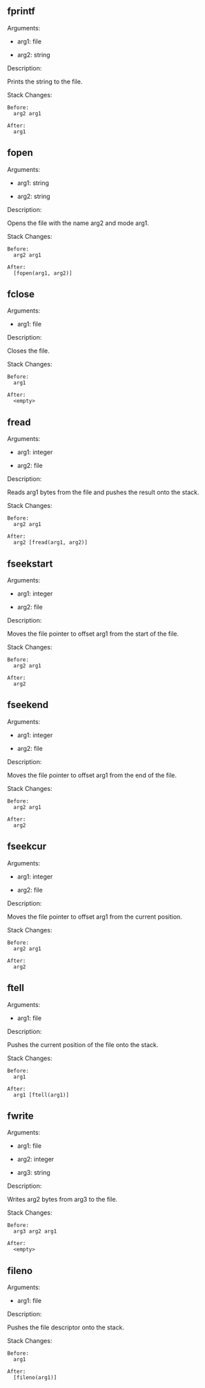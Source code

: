 ## fprintf

Arguments:

- arg1: file
    
- arg2: string

Description:

  Prints the string to the file.

Stack Changes:

    Before: 
      arg2 arg1

    After:
      arg1

## fopen

Arguments:

- arg1: string
    
- arg2: string

Description:

  Opens the file with the name arg2 and mode arg1.

Stack Changes:
    
    Before: 
      arg2 arg1
    
    After:
      [fopen(arg1, arg2)]

## fclose

Arguments:

- arg1: file

Description:

  Closes the file.

Stack Changes:
    
    Before: 
      arg1
    
    After:
      <empty>

## fread

Arguments:

- arg1: integer
    
- arg2: file

Description:

  Reads arg1 bytes from the file and pushes the result onto the stack.

Stack Changes:
    
    Before: 
      arg2 arg1
    
    After:
      arg2 [fread(arg1, arg2)]

## fseekstart

Arguments:

- arg1: integer
    
- arg2: file

Description:

  Moves the file pointer to offset arg1 from the start of the file.

Stack Changes:
    
    Before: 
      arg2 arg1
    
    After:
      arg2

## fseekend

Arguments:

- arg1: integer
    
- arg2: file

Description:

  Moves the file pointer to offset arg1 from the end of the file.

Stack Changes:

    Before: 
      arg2 arg1
    
    After:
      arg2

## fseekcur

Arguments:

- arg1: integer
    
- arg2: file

Description:

  Moves the file pointer to offset arg1 from the current position.

Stack Changes:
    
    Before: 
      arg2 arg1
    
    After:
      arg2

## ftell

Arguments:

- arg1: file

Description:

  Pushes the current position of the file onto the stack.

Stack Changes:

    Before:
      arg1

    After:
      arg1 [ftell(arg1)]

## fwrite

Arguments:

- arg1: file
    
- arg2: integer
    
- arg3: string

Description:

  Writes arg2 bytes from arg3 to the file.

Stack Changes:

    Before: 
      arg3 arg2 arg1

    After:
      <empty>

## fileno

Arguments:

- arg1: file

Description:

  Pushes the file descriptor onto the stack.

  Stack Changes:
    
    Before: 
      arg1
    
    After:
      [fileno(arg1)]